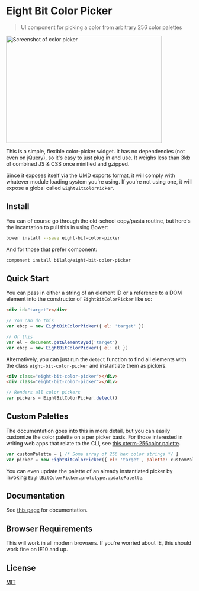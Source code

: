 Eight Bit Color Picker
======================

> UI component for picking a color from arbitrary 256 color palettes

<img alt="Screenshot of color picker" src="http://i.imgur.com/NTFkbnT.png?1" width="420" height="290">

This is a simple, flexible color-picker widget. It has no dependencies (not
even on jQuery), so it's easy to just plug in and use. It weighs less than 3kb
of combined JS & CSS once minified and gzipped.

Since it exposes itself via the
[UMD](https://github.com/umdjs/umd/blob/master/returnExports.js) exports format,
it will comply with whatever module loading system you're using. If you're
not using one, it will expose a global called `EightBitColorPicker`.

Install
-------
You can of course go through the old-school copy/pasta routine, but here's the
incantation to pull this in using Bower:

```sh
bower install --save eight-bit-color-picker
```

And for those that prefer component:

```sh
component install bilalq/eight-bit-color-picker
```

Quick Start
-----------
You can pass in either a string of an element ID or a reference to a DOM
element into the constructor of `EightBitColorPicker` like so:

```html
<div id="target"></div>
```

```javascript
// You can do this
var ebcp = new EightBitColorPicker({ el: 'target' })

// Or this
var el = document.getElementById('target')
var ebcp = new EightBitColorPicker({ el: el })
```

Alternatively, you can just run the `detect` function to find all elements with
the class `eight-bit-color-picker` and instantiate them as pickers.

```html
<div class="eight-bit-color-picker"></div>
<div class="eight-bit-color-picker"></div>
```

```javascript
// Renders all color pickers
var pickers = EightBitColorPicker.detect()
```

Custom Palettes
---------------
The documentation goes into this in more detail, but you can easily customize
the color palette on a per picker basis. For those interested in writing web
apps that relate to the CLI, see
[this xterm-256color palette](https://github.com/bilalq/xterm-256color-palette).

```javascript
var customPalette = [ /* Some array of 256 hex color strings */ ]
var picker = new EightBitColorPicker({ el: 'target', palette: customPalette })
```

You can even update the palette of an already instantiated picker by invoking
`EightBitColorPicker.prototype.updatePalette`.

Documentation
-------------
See [this page](http://bilalq.github.io/eight-bit-color-picker/) for documentation.

Browser Requirements
--------------------
This will work in all modern browsers. If you're worried about IE, this should
work fine on IE10 and up.

License
-------
[MIT](https://github.com/bilalq/eight-bit-color-picker/blob/master/LICENSE)
